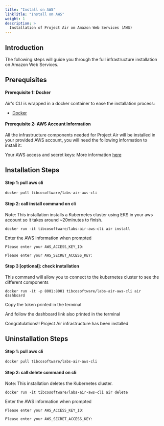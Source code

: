 ```yaml
---
title: "Install on AWS"
linkTitle: "Install on AWS"
weight: 1
description: >
  Installation of Project Air on Amazon Web Services (AWS)
---
```


## Introduction
The following steps will guide you through the full infrastructure installation on Amazon Web Services.

## Prerequisites

#### Prerequisite 1: Docker
Air's CLI is wrapped in a docker container to ease the installation process:

* [Docker](https://www.docker.com/get-started)

#### Prerequisite 2: AWS Account Information
All the infrastructure components needed for Project Air will be installed in your provided AWS account, you will need the following information to install it:

Your AWS access and secret keys: More information [here](https://docs.aws.amazon.com/IAM/latest/UserGuide/id_credentials_access-keys.html)

## Installation Steps

#### Step 1: pull aws cli

```
docker pull tibcosoftware/labs-air-aws-cli
```

#### Step 2: call install command on cli

Note: This installation installs a Kubernetes cluster using EKS in your aws account so it takes around ~20minutes to finish.

```
docker run -it tibcosoftware/labs-air-aws-cli air install
```

Enter the AWS information when prompted

```
Please enter your AWS_ACCESS_KEY_ID:

Please enter your AWS_SECRET_ACCESS_KEY:
```

#### Step 3 [optional]: check installation

This command will allow you to connect to the kubernetes cluster to see the different components

```
docker run -it -p 8001:8001 tibcosoftware/labs-air-aws-cli air dashboard
```

Copy the token printed in the terminal

And follow the dashboard link also printed in the terminal




Congratulations!! Project Air infrastructure has been installed



## Uninstallation Steps

#### Step 1: pull aws cli

```
docker pull tibcosoftware/labs-air-aws-cli
```

#### Step 2: call delete command on cli

Note: This installation deletes the Kubernetes cluster.

```
docker run -it tibcosoftware/labs-air-aws-cli air delete
```

Enter the AWS information when prompted

```
Please enter your AWS_ACCESS_KEY_ID:

Please enter your AWS_SECRET_ACCESS_KEY:
```




